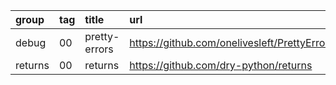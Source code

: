 group   | tag | title         | url
:-      | :-  | :-            | :-
debug   | 00  | pretty-errors | https://github.com/onelivesleft/PrettyErrors
returns | 00  | returns       | https://github.com/dry-python/returns